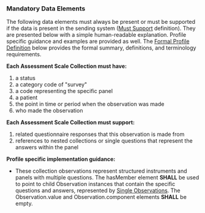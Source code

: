 
### Mandatory Data Elements

The following data elements must always be present or must be supported if the data is present in the sending system ([Must Support](conformance.html#mustsupport) definition). They are presented below with a simple human-readable explanation.  Profile specific guidance and examples are provided as well.  The [Formal Profile Definition](#profile) below provides the formal summary, definitions, and terminology requirements.

**Each Assessment Scale Collection must have:**

1. a status
1. a category code of "survey"
1. a code representing the specific panel
1. a patient
1. the point in time or period when the observation was made
1. who made the observation

**Each Assessment Scale Collection must support:**

1. related questionnaire responses that this observation is made from
1. references to nested collections or single questions that represent the answers within the panel

**Profile specific implementation guidance:**

* These collection observations represent structured instruments and panels with multiple questions. The hasMember element **SHALL** be used to point to child Observation instances that contain the specific questions and answers, represented by [Single Observations](StructureDefinition-AssessmentScaleObservation.html). The Observation.value and Observation.component elements **SHALL** be empty.
